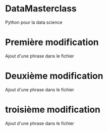 # DataMasterclass
Python pour la data science

# Première modification
Ajout d'une phrase dans le fichier

# Deuxième modification
Ajout d'une phrase dans le fichier
# troisième modification
Ajout d'une phrase dans le fichier
